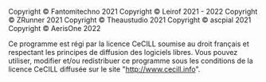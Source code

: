Copyright © Fantomitechno 2021
Copyright © Leirof 2021 - 2022
Copyright © ZRunner 2021
Copyright © Theaustudio 2021
Copyright © ascpial 2021
Copyright © AerisOne 2022

Ce programme est régi par la licence CeCILL soumise au droit français et
respectant les principes de diffusion des logiciels libres. Vous pouvez
utiliser, modifier et/ou redistribuer ce programme sous les conditions
de la licence CeCILL diffusée sur le site "http://www.cecill.info".
